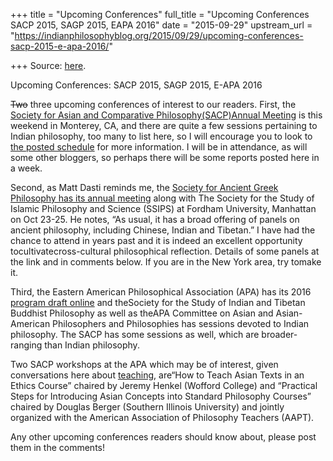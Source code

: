 +++
title = "Upcoming Conferences"
full_title = "Upcoming Conferences SACP 2015, SAGP 2015, EAPA 2016"
date = "2015-09-29"
upstream_url = "https://indianphilosophyblog.org/2015/09/29/upcoming-conferences-sacp-2015-e-apa-2016/"

+++
Source: [here](https://indianphilosophyblog.org/2015/09/29/upcoming-conferences-sacp-2015-e-apa-2016/).

Upcoming Conferences: SACP 2015, SAGP 2015, E-APA 2016

~~Two~~ three upcoming conferences of interest to our readers. First,
the [Society for Asian and Comparative Philosophy(SACP)Annual
Meeting](http://www.sacpweb.org/conferences/sacp-2015/) is this weekend
in Monterey, CA, and there are quite a few sessions pertaining to Indian
philosophy, too many to list here, so I will encourage you to look to
[the posted
schedule](http://www.sacpweb.org/wp-content/uploads/2015/09/sacp2015-conference-schedule-final.pdf)
for more information. I will be in attendance, as will some other
bloggers, so perhaps there will be some reports posted here in a week.

Second, as Matt Dasti reminds me, the [Society for Ancient Greek
Philosophy has its annual
meeting](http://www.societyancientgreekphilosophy.com/wp-content/uploads/2015/04/CFP2015.pdf)
along with The Society for the Study of Islamic Philosophy and Science
(SSIPS) at Fordham University, Manhattan on Oct 23-25. He notes, “As
usual, it has a broad offering of panels on ancient philosophy,
including Chinese, Indian and Tibetan.” I have had the chance to attend
in years past and it is indeed an excellent opportunity
tocultivatecross-cultural philosophical reflection. Details of some
panels at the link and in comments below. If you are in the New York
area, try tomake it.

Third, the Eastern American Philosophical Association (APA) has its 2016
[program draft
online](http://c.ymcdn.com/sites/www.apaonline.org/resource/resmgr/Eastern2016/E2016_Meeting_Program_web.pdf)
and theSociety for the Study of Indian and Tibetan Buddhist Philosophy
as well as theAPA Committee on Asian and Asian-American Philosophers
and Philosophies has sessions devoted to Indian philosophy. The SACP has
some sessions as well, which are broader-ranging than Indian philosophy.

Two SACP workshops at the APA which may be of interest, given
conversations here about
[teaching](http://indianphilosophyblog.org/category/pedagogy/), are“How
to Teach Asian Texts in an Ethics Course” chaired by Jeremy Henkel
(Wofford College) and “Practical Steps for Introducing Asian Concepts
into Standard Philosophy Courses” chaired by Douglas Berger (Southern
Illinois University) and jointly organized with the American Association
of Philosophy Teachers (AAPT).

Any other upcoming conferences readers should know about, please post
them in the comments!
